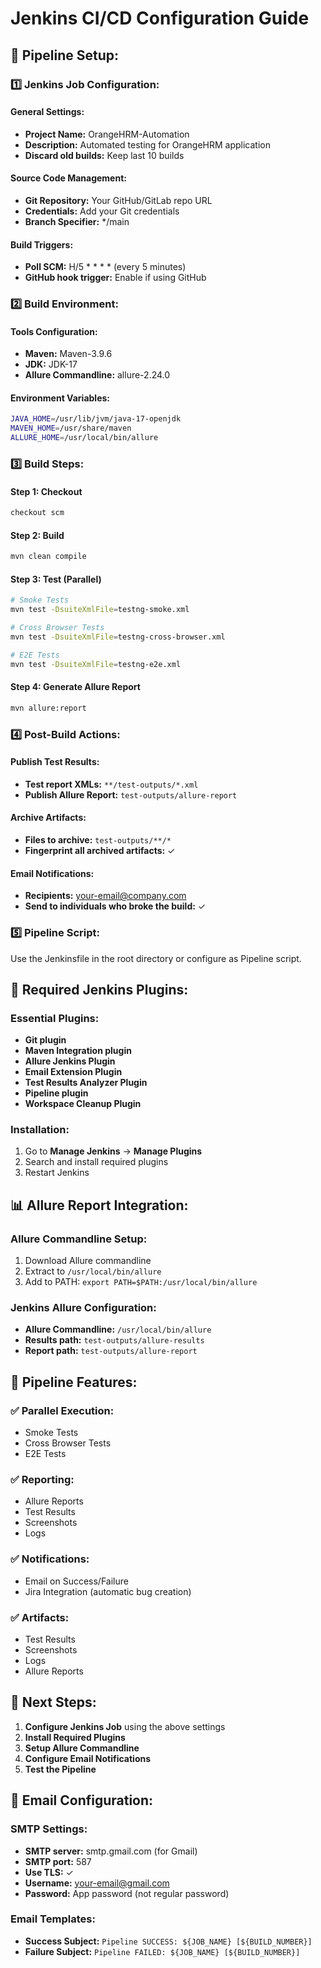 # Jenkins CI/CD Configuration Guide

## 🚀 **Pipeline Setup:**

### **1️⃣ Jenkins Job Configuration:**

#### **General Settings:**
- **Project Name:** OrangeHRM-Automation
- **Description:** Automated testing for OrangeHRM application
- **Discard old builds:** Keep last 10 builds

#### **Source Code Management:**
- **Git Repository:** Your GitHub/GitLab repo URL
- **Credentials:** Add your Git credentials
- **Branch Specifier:** */main

#### **Build Triggers:**
- **Poll SCM:** H/5 * * * * (every 5 minutes)
- **GitHub hook trigger:** Enable if using GitHub

### **2️⃣ Build Environment:**

#### **Tools Configuration:**
- **Maven:** Maven-3.9.6
- **JDK:** JDK-17
- **Allure Commandline:** allure-2.24.0

#### **Environment Variables:**
```bash
JAVA_HOME=/usr/lib/jvm/java-17-openjdk
MAVEN_HOME=/usr/share/maven
ALLURE_HOME=/usr/local/bin/allure
```

### **3️⃣ Build Steps:**

#### **Step 1: Checkout**
```bash
checkout scm
```

#### **Step 2: Build**
```bash
mvn clean compile
```

#### **Step 3: Test (Parallel)**
```bash
# Smoke Tests
mvn test -DsuiteXmlFile=testng-smoke.xml

# Cross Browser Tests  
mvn test -DsuiteXmlFile=testng-cross-browser.xml

# E2E Tests
mvn test -DsuiteXmlFile=testng-e2e.xml
```

#### **Step 4: Generate Allure Report**
```bash
mvn allure:report
```

### **4️⃣ Post-Build Actions:**

#### **Publish Test Results:**
- **Test report XMLs:** `**/test-outputs/*.xml`
- **Publish Allure Report:** `test-outputs/allure-report`

#### **Archive Artifacts:**
- **Files to archive:** `test-outputs/**/*`
- **Fingerprint all archived artifacts:** ✓

#### **Email Notifications:**
- **Recipients:** your-email@company.com
- **Send to individuals who broke the build:** ✓

### **5️⃣ Pipeline Script:**

Use the Jenkinsfile in the root directory or configure as Pipeline script.

## 🔧 **Required Jenkins Plugins:**

### **Essential Plugins:**
- **Git plugin**
- **Maven Integration plugin**
- **Allure Jenkins Plugin**
- **Email Extension Plugin**
- **Test Results Analyzer Plugin**
- **Pipeline plugin**
- **Workspace Cleanup Plugin**

### **Installation:**
1. Go to **Manage Jenkins** → **Manage Plugins**
2. Search and install required plugins
3. Restart Jenkins

## 📊 **Allure Report Integration:**

### **Allure Commandline Setup:**
1. Download Allure commandline
2. Extract to `/usr/local/bin/allure`
3. Add to PATH: `export PATH=$PATH:/usr/local/bin/allure`

### **Jenkins Allure Configuration:**
- **Allure Commandline:** `/usr/local/bin/allure`
- **Results path:** `test-outputs/allure-results`
- **Report path:** `test-outputs/allure-report`

## 🎯 **Pipeline Features:**

### **✅ Parallel Execution:**
- Smoke Tests
- Cross Browser Tests
- E2E Tests

### **✅ Reporting:**
- Allure Reports
- Test Results
- Screenshots
- Logs

### **✅ Notifications:**
- Email on Success/Failure
- Jira Integration (automatic bug creation)

### **✅ Artifacts:**
- Test Results
- Screenshots
- Logs
- Allure Reports

## 🚀 **Next Steps:**

1. **Configure Jenkins Job** using the above settings
2. **Install Required Plugins**
3. **Setup Allure Commandline**
4. **Configure Email Notifications**
5. **Test the Pipeline**

## 📧 **Email Configuration:**

### **SMTP Settings:**
- **SMTP server:** smtp.gmail.com (for Gmail)
- **SMTP port:** 587
- **Use TLS:** ✓
- **Username:** your-email@gmail.com
- **Password:** App password (not regular password)

### **Email Templates:**
- **Success Subject:** `Pipeline SUCCESS: ${JOB_NAME} [${BUILD_NUMBER}]`
- **Failure Subject:** `Pipeline FAILED: ${JOB_NAME} [${BUILD_NUMBER}]`
